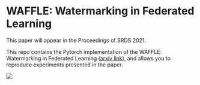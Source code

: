 # WAFFLE: Watermarking in Federated Learning

This paper will appear in the Proceedings of SRDS 2021.

This repo contains the Pytorch implementation of the WAFFLE: Watermarking in Federated Learning ([arxiv link](https://arxiv.org/abs/2008.07298)), and allows you to reproduce experiments presented in the paper. 

![](../images/Advmodel.png)
